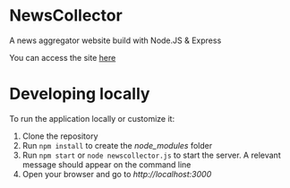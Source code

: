 # NewsCollector
A news aggregator website build with Node.JS &amp; Express

You can access the site [here](https://newscollectorapp.azurewebsites.net)

# Developing locally
To run the application locally or customize it:

  1. Clone the repository
  2. Run `npm install` to create the *node_modules* folder
  3. Run `npm start` or `node newscollector.js` to start the server. A relevant message should appear on the command line
  4. Open your browser and go to *http://localhost:3000*
